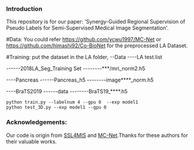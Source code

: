 
### Introduction
This repository is for our paper: 'Synergy-Guided Regional Supervision of Pseudo Labels for Semi-Supervised Medical Image Segmentation'.

#Data:
You could refer https://github.com/ycwu1997/MC-Net or https://github.com/himashi92/Co-BioNet for the preprocessed LA Dataset.

#Training:
put the dataset in the LA folder, 
--Data
----LA
test.list

------2018LA_Seg_Training Set
--------***/mri_norm2.h5

----Pancreas
------Pancreas_h5
--------image****_norm.h5

----BraTS2019
------data
--------BraTS19_****.h5

```
python train.py --labelnum 4 --gpu 0  --exp model1
python test_3D.py --exp model1 --gpu 0
```

### Acknowledgements:
Our code is origin from [SSL4MIS](https://github.com/HiLab-git/SSL4MIS) and [MC-Net](https://https://github.com/ycwu1997/MC-Net).Thanks for these authors for their valuable works.
